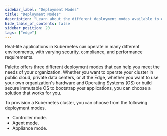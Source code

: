 ```yaml
---
sidebar_label: "Deployment Modes"
title: "Deployment Modes"
description: "Learn about the different deployment modes available to deploy your Kubernetes cluster with Palette."
hide_table_of_contents: false
sidebar_position: 20
tags: ["edge"]
---
```


Real-life applications in Kubernetes can operate in many different environments, with varying security, compliance, and
performance requirements.

Palette offers three different deployment modes that can help you meet the needs of your organization. Whether you want
to operate your cluster in public cloud, private data centers, or at the Edge, whether you want to use your own
organization's hardware and Operating Systems (OS) or build secure immutable OS to bootstrap your applications, you can
choose a solution that works for you.

To provision a Kubernetes cluster, you can choose from the following deployment modes.

- Controller mode.
- Agent mode.
- Appliance mode.
